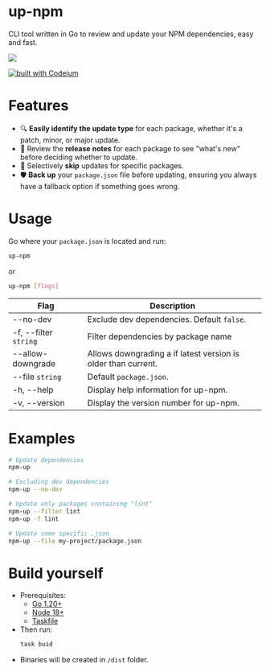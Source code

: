 # up-npm

CLI tool written in Go to review and update your NPM dependencies, easy and fast.

![](https://i.imgur.com/8AUJFVb.png)

[![built with Codeium](https://codeium.com/badges/main)](https://codeium.com)

# Features

- 🔍 **Easily identify the update type** for each package, whether it's a patch, minor, or major update.
- 📃 Review the **release notes** for each package to see "what's new" before deciding whether to update.
- 🦘 Selectively **skip** updates for specific packages.
- 🛡️ **Back up** your `package.json` file before updating, ensuring you always have a fallback option if something goes wrong.


# Usage

Go where your `package.json` is located and run:

```bash
up-npm
```

or 

```bash
up-npm [flags]
```

| Flag              	| Description                                   				|
|---------------------	|-------------------------------------------------------------  |
| --no-dev           	| Exclude dev dependencies. Default `false`.   					|
| -f, --filter `string` | Filter dependencies by package name           				|
| --allow-downgrade     | Allows downgrading a if latest version is older than current.	|
| --file `string`     	| Default `package.json`.										|
| -h, --help          	| Display help information for up-npm.           				|
| -v, --version       	| Display the version number for up-npm.         				|



# Examples

```bash
# Update dependencies
npm-up

# Excluding dev dependencies
npm-up --no-dev

# Update only packages containing "lint"
npm-up --filter lint
npm-up -f lint

# Update some specific .json
npm-up --file my-project/package.json

```



# Build yourself

- Prerequisites:
  - [Go 1.20+](https://go.dev/doc/install)
  - [Node 18+](https://nodejs.org/en/download)
  - [Taskfile](https://taskfile.dev)
- Then run:
	```bash
	task buid
	```
- Binaries will be created in `/dist` folder.
